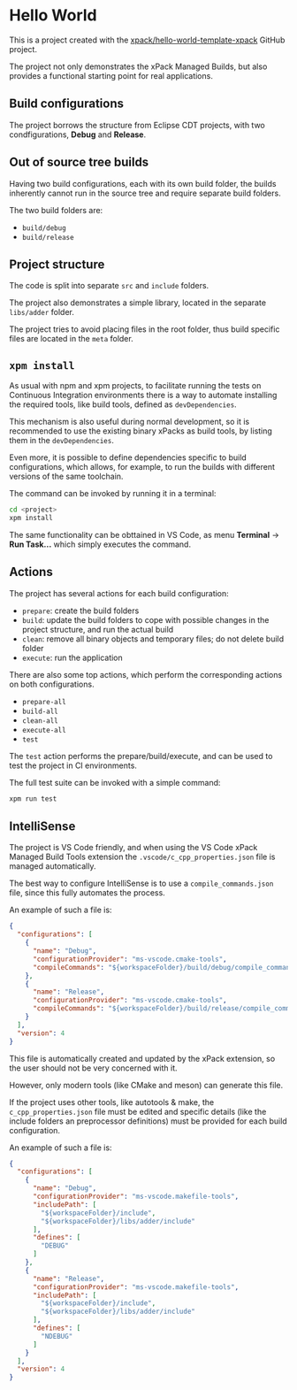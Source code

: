 # Hello World

This is a project created with the
[xpack/hello-world-template-xpack](https://github.com/xpack/hello-world-template-xpack) GitHub project.

The project not only demonstrates the xPack Managed Builds,
but also provides a functional starting point for real applications.

## Build configurations

The project borrows the structure from Eclipse CDT projects,
with two condfigurations, **Debug** and **Release**.

## Out of source tree builds

Having two build configurations, each with its own build folder,
the builds inherently cannot run in the source tree and require
separate build folders.

The two build folders are:

- `build/debug`
- `build/release`

## Project structure

The code is split into separate `src` and `include` folders.

The project also demonstrates a simple library, located in the separate
`libs/adder` folder.

The project tries to avoid placing files in the root folder, thus
build specific files are located in the `meta` folder.

## `xpm install`

As usual with npm and xpm projects, to facilitate running the tests
on Continuous Integration environments there is a way to automate
installing the required tools,
like build tools, defined as `devDependencies`.

This mechanism is also useful during normal development, so it is
recommended to use the existing binary xPacks as build tools, by
listing them in the `devDependencies`.

Even more, it is possible to define dependencies specific to
build configurations, which allows, for example, to run the builds
with different versions of the same toolchain.

The command can be invoked by running it in a terminal:

```sh
cd <project>
xpm install
```

The same functionality can be obttained in VS Code, as menu
**Terminal** → **Run Task...** which simply executes the command.

## Actions

The project has several actions for each build configuration:

- `prepare`: create the build folders
- `build`: update the build folders to cope with possible changes in
  the project structure, and run the actual build
- `clean`: remove all binary objects and temporary files; do not delete
  build folder
- `execute`: run the application

There are also some top actions, which perform the corresponding actions
on both configurations.

- `prepare-all`
- `build-all`
- `clean-all`
- `execute-all`
- `test`

The `test` action performs the prepare/build/execute, and can be used
to test the project in CI environments.

The full test suite can be invoked with a simple command:

```sh
xpm run test
```

## IntelliSense

The project is VS Code friendly, and when using the VS Code xPack
Managed Build Tools extension the `.vscode/c_cpp_properties.json` file
is managed automatically.

The best way to configure IntelliSense is to use a
`compile_commands.json` file, since this fully automates the process.

An example of such a file is:

```json
{
  "configurations": [
    {
      "name": "Debug",
      "configurationProvider": "ms-vscode.cmake-tools",
      "compileCommands": "${workspaceFolder}/build/debug/compile_commands.json"
    },
    {
      "name": "Release",
      "configurationProvider": "ms-vscode.cmake-tools",
      "compileCommands": "${workspaceFolder}/build/release/compile_commands.json"
    }
  ],
  "version": 4
}
```

This file is automatically created and updated by the xPack extension, so
the user should not be very concerned with it.

However, only modern tools (like CMake and meson) can generate this file.

If the project uses other tools, like autotools & make, the
`c_cpp_properties.json` file must be edited and specific details (like
the include folders an preprocessor definitions) must be provided
for each build configuration.

An example of such a file is:

```json
{
  "configurations": [
    {
      "name": "Debug",
      "configurationProvider": "ms-vscode.makefile-tools",
      "includePath": [
        "${workspaceFolder}/include",
        "${workspaceFolder}/libs/adder/include"
      ],
      "defines": [
        "DEBUG"
      ]
    },
    {
      "name": "Release",
      "configurationProvider": "ms-vscode.makefile-tools",
      "includePath": [
        "${workspaceFolder}/include",
        "${workspaceFolder}/libs/adder/include"
      ],
      "defines": [
        "NDEBUG"
      ]
    }
  ],
  "version": 4
}
```
